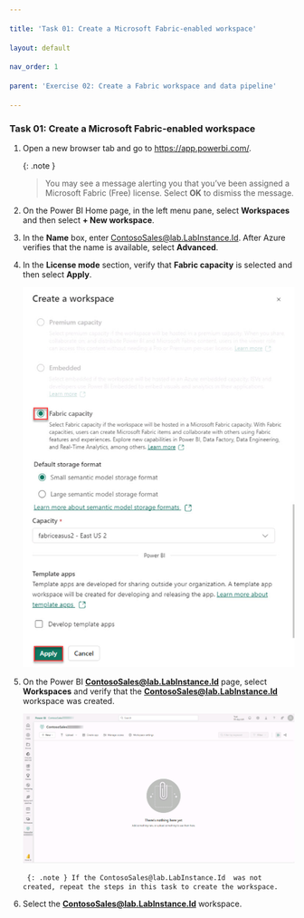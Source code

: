 ```yaml
---

title: 'Task 01: Create a Microsoft Fabric-enabled workspace'

layout: default

nav_order: 1

parent: 'Exercise 02: Create a Fabric workspace and data pipeline'

---
```


### Task 01: Create a Microsoft Fabric-enabled workspace

1. Open a new browser tab and go to https://app.powerbi.com/.

    {: .note }
    > You may see a message alerting you that you’ve been assigned a Microsoft Fabric (Free) license. Select **OK** to dismiss the message.

1. On the Power BI Home page, in the left menu pane, select **Workspaces** and then select **+ New workspace**.

1. In the **Name** box, enter  ContosoSales@lab.LabInstance.Id. After Azure verifies that the name is available, select **Advanced**.

1. In the **License mode** section, verify that **Fabric capacity** is selected and then select **Apply**.

    ![fabriccapacity.jpg](../media/instructions254096/instructions254096/fabriccapacity.jpg)

1. On the Power BI **ContosoSales@lab.LabInstance.Id** page, select **Workspaces** and verify that the **ContosoSales@lab.LabInstance.Id** workspace was created. 

    ![workspacecreated.jpg](../media/instructions254096/instructions254096/workspacecreated.jpg)

    	{: .note } If the ContosoSales@lab.LabInstance.Id  was not created, repeat the steps in this task to create the workspace.

1. Select the **ContosoSales@lab.LabInstance.Id** workspace. 

